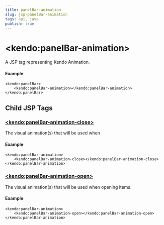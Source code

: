 ```yaml
---
title: panelBar-animation
slug: jsp-panelBar-animation
tags: api, java
publish: true
---
```


# \<kendo:panelBar-animation\>
A JSP tag representing Kendo Animation.

#### Example
    <kendo:panelBar>
        <kendo:panelBar-animation></kendo:panelBar-animation>
    </kendo:panelBar>


## Child JSP Tags

### [\<kendo:panelBar-animation-close\>](/api/wrappers/jsp/panelbar/animation-close)

The visual animation(s) that will be used when

#### Example

    <kendo:panelBar-animation>
        <kendo:panelBar-animation-close></kendo:panelBar-animation-close>
    </kendo:panelBar-animation>
 
### [\<kendo:panelBar-animation-open\>](/api/wrappers/jsp/panelbar/animation-open)

The visual animation(s) that will be used when opening items.

#### Example

    <kendo:panelBar-animation>
        <kendo:panelBar-animation-open></kendo:panelBar-animation-open>
    </kendo:panelBar-animation>
 
